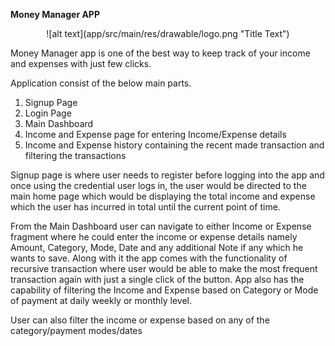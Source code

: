 **Money Manager APP**

<div align = "center">
![alt text](app/src/main/res/drawable/logo.png "Title Text")
</div>


Money Manager app is one of the best way to keep track of your income and expenses with just few clicks.

Application consist of the below main parts.

1. Signup Page
2. Login Page
3. Main Dashboard
4. Income and Expense page for entering Income/Expense details
5. Income and Expense history containing the recent made transaction and filtering the transactions



Signup page is where user needs to register before logging into the app and once using the credential user logs in, the user would be directed to the main home page which would
be displaying the total income and expense which the user has incurred in total until the current point of time.

From the Main Dashboard user can navigate to either Income or Expense fragment where he could enter the income or expense details namely Amount, Category, Mode, Date and any additional Note if any which he wants to save.
Along with it the app comes with the functionality of recursive transaction where user would be able to make the most frequent transaction again with just a single click of the button. App also has the capability of filtering the Income and Expense based on
Category or Mode of payment at daily weekly or monthly level.

User can also filter the income or expense based on any of the category/payment modes/dates
